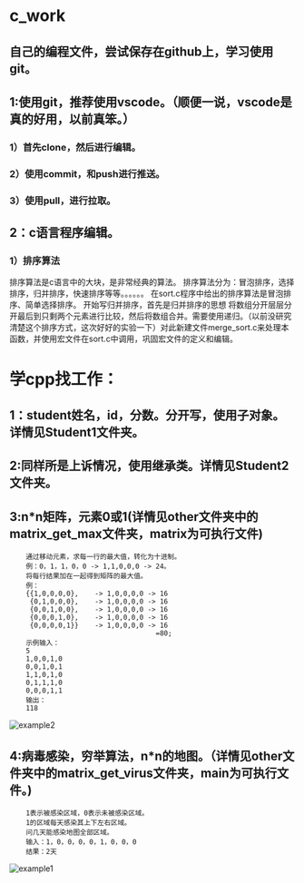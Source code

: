 # c_work
## 自己的编程文件，尝试保存在github上，学习使用git。

## 1:使用git，推荐使用vscode。（顺便一说，vscode是真的好用，以前真笨。）
###     1）首先clone，然后进行编辑。

###     2）使用commit，和push进行推送。

###     3）使用pull，进行拉取。

## 2：c语言程序编辑。
###     1）排序算法
排序算法是c语言中的大块，是非常经典的算法。
排序算法分为：冒泡排序，选择排序，归并排序，快速排序等等。。。。。。
在sort.c程序中给出的排序算法是冒泡排序、简单选择排序。
开始写归并排序，首先是归并排序的思想
        将数组分开层层分开最后到只剩两个元素进行比较，然后将数组合并。需要使用递归。（以前没研究清楚这个排序方式，这次好好的实验一下）对此新建文件merge_sort.c来处理本函数，并使用宏文件在sort.c中调用，巩固宏文件的定义和编辑。
        


# 学cpp找工作：
##      1：student姓名，id，分数。分开写，使用子对象。详情见Student1文件夹。

##      2:同样所是上诉情况，使用继承类。详情见Student2文件夹。

##      3:n*n矩阵，元素0或1(详情见other文件夹中的matrix_get_max文件夹，matrix为可执行文件)
        通过移动元素，求每一行的最大值，转化为十进制。
        例：0，1，1，0，0 -> 1,1,0,0,0 -> 24。
        将每行结果加在一起得到矩阵的最大值。
        例：
        {{1,0,0,0,0},    -> 1,0,0,0,0 -> 16
         {0,1,0,0,0},    -> 1,0,0,0,0 -> 16
         {0,0,1,0,0},    -> 1,0,0,0,0 -> 16
         {0,0,0,1,0},    -> 1,0,0,0,0 -> 16
         {0,0,0,0,1}}    -> 1,0,0,0,0 -> 16
                                        =80;
        示例输入：
        5
        1,0,0,1,0
        0,0,1,0,1
        1,1,0,1,0
        0,1,1,1,0
        0,0,0,1,1
        输出：
        118
![example2](https://user-images.githubusercontent.com/51808365/157044818-4d0b3595-805b-4fc7-9a2f-125c03bdd57c.png)


##      4:病毒感染，穷举算法，n*n的地图。（详情见other文件夹中的matrix_get_virus文件夹，main为可执行文件。)
        1表示被感染区域，0表示未被感染区域。
        1的区域每天感染其上下左右区域。
        问几天能感染地图全部区域。
        输入：1，0，0，0，0，1，0，0，0
        结果：2天
![example1](https://user-images.githubusercontent.com/51808365/157042843-66b28d83-5e8c-4631-81b4-db00dd967eae.png)
